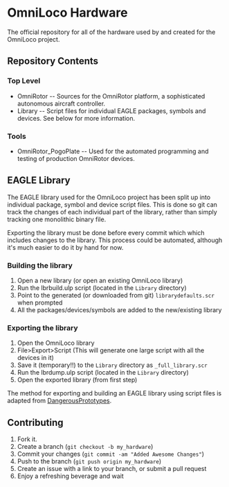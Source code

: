 OmniLoco Hardware
=============

The official repository for all of the hardware used by and created for the OmniLoco
project.

Repository Contents
-------------

### Top Level

* OmniRotor -- Sources for the OmniRotor platform, a sophisticated autonomous aircraft controller.
* Library -- Script files for individual EAGLE packages, symbols and devices. See below for more
information.

### Tools

* OmniRotor_PogoPlate -- Used for the automated programming and testing of production OmniRotor devices.

EAGLE Library
-------------
The EAGLE library used for the OmniLoco project has been split up into individual package,
symbol and device script files. This is done so git can track the changes of each individual
part of the library, rather than simply tracking one monolithic binary file.

Exporting the library must be done before every commit which which includes changes to the
library. This process could be automated, although it's much easier to do it by hand for now.

### Building the library
1. Open a new library (or open an existing OmniLoco library)
2. Run the lbrbuild.ulp script (located in the `Library` directory)
3. Point to the generated (or downloaded from git) `librarydefaults.scr` when prompted
4. All the packages/devices/symbols are added to the new/existing library

### Exporting the library
1. Open the OmniLoco library
2. File>Export>Script (This will generate one large script with all the devices in it)
3. Save it (temporary!!) to the `Library` directory as `_full_library.scr`
4. Run the lbrdump.ulp script (located in the `Library` directory)
5. Open the exported library (from first step)

The method for exporting and building an EAGLE library using script files is adapted from 
[DangerousPrototypes][1].

Contributing
------------

1. Fork it.
2. Create a branch (`git checkout -b my_hardware`)
3. Commit your changes (`git commit -am "Added Awesome Changes"`)
4. Push to the branch (`git push origin my_hardware`)
5. Create an issue with a link to your branch, or submit a pull request
6. Enjoy a refreshing beverage and wait

[1]: http://dangerousprototypes.com/docs/Dangerous_Prototypes_Cadsoft_Eagle_parts_library
